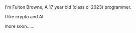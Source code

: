 I'm Fulton Browne, A 17 year old (class o' 2023) programmer.

I like crypto and AI

more soon......
